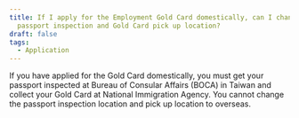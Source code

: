 ```yaml
---
title: If I apply for the Employment Gold Card domestically, can I change my
  passport inspection and Gold Card pick up location?
draft: false
tags:
  - Application
---
```

If you have applied for the Gold Card domestically, you must get your passport inspected at Bureau of Consular Affairs (BOCA) in Taiwan and collect your Gold Card at National Immigration Agency. You cannot change the passport inspection location and pick up location to overseas.
